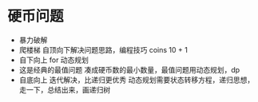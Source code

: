 # 硬币问题

- 暴力破解
- 爬楼梯 自顶向下解决问题思路，编程技巧
    coins 10 + 1 
- 自下向上 for 动态规划
- 这是经典的最值问题    凑成硬币数的最小数量，最值问题用动态规划，dp
- 自底向上  迭代解决，比递归更优秀
    动态规划需要状态转移方程，递归思想，走一下，总结出来，画递归树
